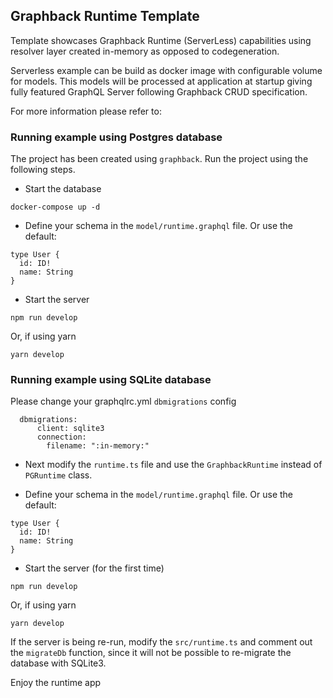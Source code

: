 ## Graphback Runtime Template

Template showcases Graphback Runtime (ServerLess) capabilities using
resolver layer created in-memory as opposed to codegeneration.

Serverless example can be build as docker image with configurable volume for models. 
This models will be processed at application at startup giving fully featured GraphQL Server 
following Graphback CRUD specification.

For more information please refer to: 

### Running example using Postgres database

The project has been created using `graphback`. Run the project using the following steps.

- Start the database

```
docker-compose up -d
```

- Define your schema in the `model/runtime.graphql` file. Or use the default:

```
type User {
  id: ID!
  name: String
}
```

- Start the server

```
npm run develop
```

Or, if using yarn

```
yarn develop
```

### Running example using SQLite database

Please change your graphqlrc.yml `dbmigrations` config

```
  dbmigrations:
      client: sqlite3
      connection:
        filename: ":in-memory:"
```

- Next modify the `runtime.ts` file and use the `GraphbackRuntime` instead of `PGRuntime` class.

- Define your schema in the `model/runtime.graphql` file. Or use the default:

```
type User {
  id: ID!
  name: String
}
```

- Start the server (for the first time)

```
npm run develop
```

Or, if using yarn

```
yarn develop
```

If the server is being re-run, modify the `src/runtime.ts` and comment out the `migrateDb` function, since it will not be possible to re-migrate the database with SQLite3.

Enjoy the runtime app
